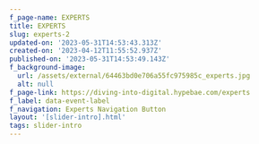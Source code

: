 ```yaml
---
f_page-name: EXPERTS
title: EXPERTS
slug: experts-2
updated-on: '2023-05-31T14:53:43.313Z'
created-on: '2023-04-12T11:55:52.937Z'
published-on: '2023-05-31T14:53:49.143Z'
f_background-image:
  url: /assets/external/64463bd0e706a55fc975985c_experts.jpg
  alt: null
f_page-link: https://diving-into-digital.hypebae.com/experts
f_label: data-event-label
f_navigation: Experts Navigation Button
layout: '[slider-intro].html'
tags: slider-intro
---
```



